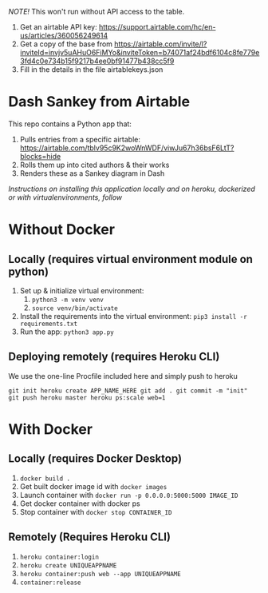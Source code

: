 *NOTE!* This won't run without API access to the table.
1. Get an airtable API key: https://support.airtable.com/hc/en-us/articles/360056249614
1. Get a copy of the base from https://airtable.com/invite/l?inviteId=invjv5uAHuO6FiMYo&inviteToken=b74071af24bdf6104c8fe779e3fd4c0e734b15f9217b4ee0bf91477b438cc5f9
1. Fill in the details in the file airtablekeys.json


# Dash Sankey from Airtable

This repo contains a Python app that:
1. Pulls entries from a specific airtable: https://airtable.com/tblv95c9K2woWnWDF/viwJu67h36bsF6LtT?blocks=hide
1. Rolls them up into cited authors & their works
1. Renders these as a Sankey diagram in Dash

*Instructions on installing this application locally and on heroku, dockerized or with virtualenvironments, follow*

# Without Docker

## Locally (requires virtual environment module on python)

1. Set up & initialize virtual environment:
	1. `python3 -m venv venv`
	1. `source venv/bin/activate`
1. Install the requirements into the virtual environment: `pip3 install -r requirements.txt`
1. Run the app: `python3 app.py`

## Deploying remotely (requires Heroku CLI)

We use the one-line Procfile included here and simply push to heroku

`git init
heroku create APP_NAME_HERE
git add .
git commit -m "init"
git push heroku master
heroku ps:scale web=1`

# With Docker

## Locally (requires Docker Desktop)

1. `docker build .`
1. Get built docker image id with `docker images`
1. Launch container with `docker run -p 0.0.0.0:5000:5000 IMAGE_ID`
1. Get docker container with docker ps
1. Stop container with `docker stop CONTAINER_ID`

## Remotely (Requires Heroku CLI)

1. `heroku container:login`
1. `heroku create UNIQUEAPPNAME`
1. `heroku container:push web --app UNIQUEAPPNAME`
1. `container:release`